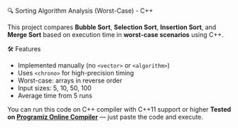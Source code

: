 🔍 Sorting Algorithm Analysis (Worst-Case) - C++

This project compares **Bubble Sort**, **Selection Sort**, **Insertion Sort**, and **Merge Sort** based on execution time in **worst-case scenarios** using C++.

🛠 Features

- Implemented manually (no `<vector>` or `<algorithm>`)
- Uses `<chrono>` for high-precision timing
- Worst-case: arrays in reverse order
- Input sizes: 5, 10, 50, 100
- Average time from 5 runs


You can run this code on  C++ compiler with C++11 support or higher
**Tested on [Programiz Online Compiler](https://www.programiz.com/cpp-programming/online-compiler)** — just paste the code and execute.

